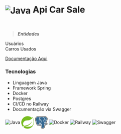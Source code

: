 

# <img align="center" alt="Java" height="80" width="80" src="https://drive.google.com/uc?export=view&id=1cPXuoKDHXEGQpBtLRpNHI70F5zV8FPOm"> Api Car Sale
<br />

> ***Entidades*** <br />
>
Usuários<br />
Carros Usados<br />

[Documentação Aqui](https://apizap-production.up.railway.app/swagger-ui/index.html)


### Tecnologias
- Linguagem Java  <br />
- Framework Spring
- Docker  <br />
- Postgres  <br />
- CI/CD no Railway  <br />
- Documentação via Swagger


<div style="display: inline_block">
   <img align="center" alt="Java" height="70" width="40" src="https://seeklogo.com/images/J/java-logo-7833D1D21A-seeklogo.com.png">
   <img align="center" alt="Spring" height="40" width="40" src="https://github.com/harrissondutra/harrissondutra/blob/main/.img/logo-spring.png">
   <img align="center" alt="Postgres" height="40" width="40" src="https://github.com/harrissondutra/harrissondutra/blob/main/.img/postgresql_logo_icon_170835.png">
   <img align="center" alt="Docker" height="50" width="50" src="https://cdn.iconscout.com/icon/free/png-256/free-docker-logo-icon-download-in-svg-png-gif-file-formats--wordmark-programming-langugae-language-pack-logos-icons-1175229.png?f=webp&w=256">
   <img align="center" alt="Railway" height="50" width="50" src="https://images.crunchbase.com/image/upload/c_pad,f_auto,q_auto:eco,dpr_1/h3m0hmstlq9maq7t8tyc">
   <img align="center" alt="Swagger" height="40" width="180" src="https://raw.githubusercontent.com/swagger-api/swagger.io/wordpress/images/assets/SWE-logo-clr.png"> 
</div>

